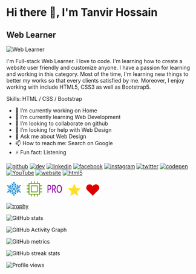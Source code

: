 # Hi there 👋, I'm Tanvir Hossain
## Web Learner
![Web Learner](https://media-exp1.licdn.com/dms/image/C4D03AQG4LTK7KvZX2w/profile-displayphoto-shrink_400_400/0/1607592290787?e=1635984000&v=beta&t=72G5X9aHr3iBXaLOzxz5XUSotVumXfHOCxtyPwa0A7A)

I'm Full-stack Web Learner. I love to code. I'm learning how to create a website user friendly and customize anyone. I have a passion for learning and working in this category. Most of the time, I'm learning new things to better my works so that every clients satisfied by me.
Moreover, I enjoy working with include HTML5, CSS3 as well as Bootstrap5.

Skills: HTML / CSS / Bootstrap

- 🔭 I’m currently working on Home 
- 🌱 I’m currently learning Web Development 
- 👯 I’m looking to collaborate on github 
- 🤔 I’m looking for help with Web Design 
- 💬 Ask me about Web Design 
- 📫 How to reach me: Search on Google 
- ⚡ Fun fact: Listening 


[<img src='https://cdn.jsdelivr.net/npm/simple-icons@3.0.1/icons/github.svg' alt='github' height='40'>](https://github.com/procodertanvir)  [<img src='https://cdn.jsdelivr.net/npm/simple-icons@3.0.1/icons/hashnode.svg' alt='dev' height='40'>](https://5fe4aa59a6043.site123.me/blog)  [<img src='https://cdn.jsdelivr.net/npm/simple-icons@3.0.1/icons/linkedin.svg' alt='linkedin' height='40'>](https://www.linkedin.com/in/mdtanvirhossain/)  [<img src='https://cdn.jsdelivr.net/npm/simple-icons@3.0.1/icons/facebook.svg' alt='facebook' height='40'>](https://www.facebook.com/procodertanvir)  [<img src='https://cdn.jsdelivr.net/npm/simple-icons@3.0.1/icons/instagram.svg' alt='instagram' height='40'>](https://www.instagram.com/procodertanvir/)  [<img src='https://cdn.jsdelivr.net/npm/simple-icons@3.0.1/icons/twitter.svg' alt='twitter' height='40'>](https://twitter.com/procodertanvir)  [<img src='https://cdn.jsdelivr.net/npm/simple-icons@3.0.1/icons/codepen.svg' alt='codepen' height='40'>](https://codepen.io/procodertanvir)  [<img src='https://cdn.jsdelivr.net/npm/simple-icons@3.0.1/icons/youtube.svg' alt='YouTube' height='40'>](https://www.youtube.com/channel/mdtanvirhossain)  [<img src='https://cdn.jsdelivr.net/npm/simple-icons@3.0.1/icons/icloud.svg' alt='website' height='40'>](https://mdtanvirwebsite.wixsite.com/mdtanvir-1)  [<img src='https://cdn.jsdelivr.net/npm/simple-icons@3.0.1/icons/html5.svg' alt='html5' height='40'>](https://www.sololearn.com/Certificate/1014-21350719/pdf/)  

<a href='https://archiveprogram.github.com/'><img src='https://raw.githubusercontent.com/acervenky/animated-github-badges/master/assets/acbadge.gif' width='40' height='40'></a> <a href='https://docs.github.com/en/developers'><img src='https://raw.githubusercontent.com/acervenky/animated-github-badges/master/assets/devbadge.gif' width='40' height='40'></a> <a href='https://github.com/pricing'><img src='https://raw.githubusercontent.com/acervenky/animated-github-badges/master/assets/pro.gif' width='40' height='40'></a> <a href='https://stars.github.com/'><img src='https://raw.githubusercontent.com/acervenky/animated-github-badges/master/assets/starbadge.gif' width='35' height='35'></a> <a href='https://docs.github.com/en/github/supporting-the-open-source-community-with-github-sponsors'><img src='https://raw.githubusercontent.com/acervenky/animated-github-badges/master/assets/sponsorbadge.gif' width='35' height='35'></a> 

[![trophy](https://github-profile-trophy.vercel.app/?username=procodertanvir)](https://github.com/ryo-ma/github-profile-trophy)

![GitHub stats](https://github-readme-stats.vercel.app/api?username=procodertanvir&show_icons=true&count_private=true)  

![GitHub Activity Graph](https://activity-graph.herokuapp.com/graph?username=procodertanvir)  

![GitHub metrics](https://metrics.lecoq.io/procodertanvir)  

![GitHub streak stats](https://github-readme-streak-stats.herokuapp.com/?user=procodertanvir)  

![Profile views](https://gpvc.arturio.dev/procodertanvir)  
